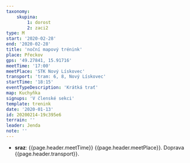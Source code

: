 ```yaml
---
taxonomy:
    skupina:
        1: dorost
        2: zaci2
type: M
start: '2020-02-28'
end: '2020-02-28'
title: 'noční mapový trénink'
place: Přeckov
gps: '49.27841, 15.91716'
meetTime: '17:00'
meetPlace: 'STK Nový Lískovec'
transport: 'tram: 6, 8, Nový Lískovec'
startTime: '18:15'
eventTypeDescription: 'Krátká trať'
map: Kuchyňka
signups: 'V členské sekci'
template: trenink
date: '2020-01-13'
id: 20200214-19c395e6
terrain: ''
leader: Jenda
note: ''
---
```

* **sraz**: {{page.header.meetTime}} {{page.header.meetPlace}}. Doprava {{page.header.transport}}.
